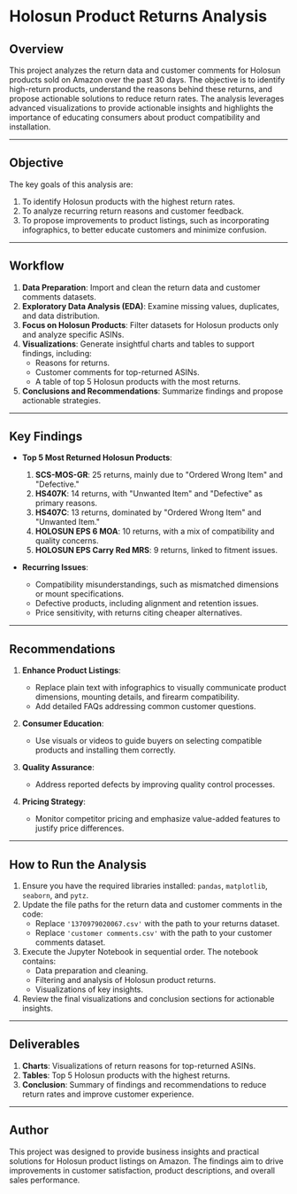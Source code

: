 # **Holosun Product Returns Analysis**

## **Overview**
This project analyzes the return data and customer comments for Holosun products sold on Amazon over the past 30 days. The objective is to identify high-return products, understand the reasons behind these returns, and propose actionable solutions to reduce return rates. The analysis leverages advanced visualizations to provide actionable insights and highlights the importance of educating consumers about product compatibility and installation.

---

## **Objective**
The key goals of this analysis are:
1. To identify Holosun products with the highest return rates.
2. To analyze recurring return reasons and customer feedback.
3. To propose improvements to product listings, such as incorporating infographics, to better educate customers and minimize confusion.

---

## **Workflow**
1. **Data Preparation**: Import and clean the return data and customer comments datasets.
2. **Exploratory Data Analysis (EDA)**: Examine missing values, duplicates, and data distribution.
3. **Focus on Holosun Products**: Filter datasets for Holosun products only and analyze specific ASINs.
4. **Visualizations**: Generate insightful charts and tables to support findings, including:
   - Reasons for returns.
   - Customer comments for top-returned ASINs.
   - A table of top 5 Holosun products with the most returns.
5. **Conclusions and Recommendations**: Summarize findings and propose actionable strategies.

---

## **Key Findings**
- **Top 5 Most Returned Holosun Products**:
  1. **SCS-MOS-GR**: 25 returns, mainly due to "Ordered Wrong Item" and "Defective."
  2. **HS407K**: 14 returns, with "Unwanted Item" and "Defective" as primary reasons.
  3. **HS407C**: 13 returns, dominated by "Ordered Wrong Item" and "Unwanted Item."
  4. **HOLOSUN EPS 6 MOA**: 10 returns, with a mix of compatibility and quality concerns.
  5. **HOLOSUN EPS Carry Red MRS**: 9 returns, linked to fitment issues.

- **Recurring Issues**:
  - Compatibility misunderstandings, such as mismatched dimensions or mount specifications.
  - Defective products, including alignment and retention issues.
  - Price sensitivity, with returns citing cheaper alternatives.

---

## **Recommendations**
1. **Enhance Product Listings**:
   - Replace plain text with infographics to visually communicate product dimensions, mounting details, and firearm compatibility.
   - Add detailed FAQs addressing common customer questions.

2. **Consumer Education**:
   - Use visuals or videos to guide buyers on selecting compatible products and installing them correctly.

3. **Quality Assurance**:
   - Address reported defects by improving quality control processes.

4. **Pricing Strategy**:
   - Monitor competitor pricing and emphasize value-added features to justify price differences.

---

## **How to Run the Analysis**
1. Ensure you have the required libraries installed: `pandas`, `matplotlib`, `seaborn`, and `pytz`.
2. Update the file paths for the return data and customer comments in the code:
   - Replace `'1370979020067.csv'` with the path to your returns dataset.
   - Replace `'customer comments.csv'` with the path to your customer comments dataset.
3. Execute the Jupyter Notebook in sequential order. The notebook contains:
   - Data preparation and cleaning.
   - Filtering and analysis of Holosun product returns.
   - Visualizations of key insights.
4. Review the final visualizations and conclusion sections for actionable insights.

---

## **Deliverables**
1. **Charts**: Visualizations of return reasons for top-returned ASINs.
2. **Tables**: Top 5 Holosun products with the highest returns.
3. **Conclusion**: Summary of findings and recommendations to reduce return rates and improve customer experience.

---

## **Author**
This project was designed to provide business insights and practical solutions for Holosun product listings on Amazon. The findings aim to drive improvements in customer satisfaction, product descriptions, and overall sales performance.

